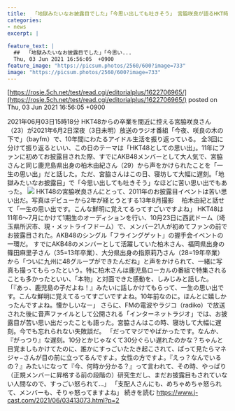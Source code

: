 ```yaml
---
title:  「地獄みたいなお披露目でした」「今思い出しても吐きそう」　宮脇咲良が語るHKT時代の苦楽  
categories:
- news
excerpt: |
  
feature_text: |
  ##  「地獄みたいなお披露目でした」「今思い...
  Thu, 03 Jun 2021 16:56:05  +0900
feature_image: "https://picsum.photos/2560/600?image=733"
image: "https://picsum.photos/2560/600?image=733"
---
```


[https://rosie.5ch.net/test/read.cgi/editorialplus/1622706965/](https://rosie.5ch.net/test/read.cgi/editorialplus/1622706965/)
posted on Thu, 03 Jun 2021 16:56:05  +0900

<!--more-->

2021年06月03日15時18分 HKT48からの卒業を間近に控える宮脇咲良さん（23）が2021年6月2日深夜（3日未明）放送のラジオ番組「今夜、咲良の木の下で」（bayfm）で、10年間にわたるアイドル生活を振り返っている。 全3回に分けて振り返るといい、この日のテーマは「HKT48としての思い出」。11年にファンに初めてお披露目された際、すでにAKB48メンバーとして大人気で、宮脇さんと同じ鹿児島県出身の柏木由紀さん（29）から声をかけられたことを「一生の思い出」だと話した。ただ、宮脇さんはこの日、寝坊して大幅に遅刻。「地獄みたいなお披露目」で「今思い出しても吐きそう」なほどに苦い思い出でもあった。 ![](https://www.j-cast.com/assets_c/2021/06/news_20210603150641-thumb-645xauto-201632.jpg) HKT48の宮脇咲良さんにとって、2011年のお披露目イベントは苦い思い出だ。写真はデビューから2年が経とうとする13年8月撮影 　柏木由紀と話せて「一生の思い出です。こんな鮮明に覚えてるってすごいですよね」 HKT48は11年6〜7月にかけて1期生のオーディションを行い、10月23日に西武ドーム（埼玉県所沢市、現・メットライフドーム）で、メンバー21人が初めてファンの前でお披露目された。AKB48のシングル「フライングゲット」の握手会イベントの一環だ。 すでにAKB48のメンバーとして活躍していた柏木さん、福岡県出身の篠田麻里子さん（35=13年卒業）、大分県出身の指原莉乃さん（28=19年卒業）から「ついに九州に48グループができたんだね」と声をかけられて、一緒に写真も撮ってもらったという。特に柏木さんは鹿児島ローカルの番組で特集されることも多かったといい、「本物」と対面できた感動を、しみじみと話した。 「『あっ、鹿児島の子だよね！』みたいに話しかけてもらって、一生の思い出です。こんな鮮明に覚えてるってすごいですよね。10年前なのに。ほんとに嬉しかったんですよね。懐かしいなー」 さらに、FMの電波やラジコ（radiko）で放送された後に音声ファイルとして公開される「インターネットラジオ」では、お披露目が苦い思い出だったことも語った。宮脇さんはこの時、寝坊して大幅に遅刻。今でも忘れられない失敗談だ。 「だってマジでやばかったです。なんか、『がっつり』な遅刻。10分とかじゃなくて30分ぐらい遅れたのかな？ちゃんと目覚ましもかけてたのに、誰かにすっごいたたき起こされて、ぱって見たらマネジャ−さんが目の前に立ってるんですよ。女性の方ですよ。『えっ？なんでいるの？』みたいになって『今、何時か分かる？』って言われて、その時、やっぱり（正規メンバーに昇格する前の段階の）研究生だし、まだお披露目もされていない人間なので、すっごい怒られて...」 「支配人さんにも、めちゃめちゃ怒られて、メンバーも、そりゃ怒ってますよね」 続きを読む https://www.j-cast.com/2021/06/03413073.html?p=2

